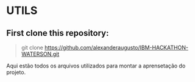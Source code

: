   
# UTILS

## First clone this repository: 
> git clone https://github.com/alexanderaugusto/IBM-HACKATHON-WATERSON.git

Aqui estão todos os arquivos utilizados para montar a aprensetação do projeto.
